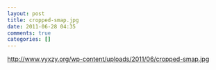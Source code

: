 ```yaml
---
layout: post
title: cropped-smap.jpg
date: 2011-06-28 04:35
comments: true
categories: []
---
```

http://www.yyxzy.org/wp-content/uploads/2011/06/cropped-smap.jpg
